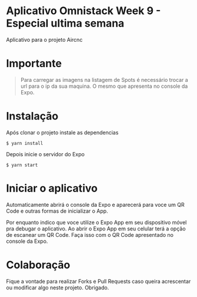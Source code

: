 # Aplicativo Omnistack Week 9 - Especial ultima semana
Aplicativo para o projeto Aircnc

# Importante
> Para carregar as imagens na listagem de Spots é necessário trocar a url para o ip da sua maquina. O mesmo que apresenta no console da Expo.

# Instalação
Após clonar o projeto instale as dependencias
```
$ yarn install
```

Depois inicie o servidor do Expo
```
$ yarn start
```

# Iniciar o aplicativo
Automaticamente abrirá o console da Expo e aparecerá para voce um QR Code e outras formas de inicializar o App.

Por enquanto indico que voce utilize o Expo App em seu dispositivo móvel pra debugar o aplicativo. Ao abrir o Expo App em seu celular terá a opção de escanear um QR Code. Faça isso com o QR Code apresentado no console da Expo.

# Colaboração
Fique a vontade para realizar Forks e Pull Requests caso queira acrescentar ou modificar algo neste projeto. Obrigado.
